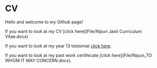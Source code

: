 # CV
Hello and welcome to my Github page!

If you want to look at my CV [click here](File/Nipun Jasti Curriculum Vitae.docx)

If you want to look at my year 13 testomial [click here](https://github.com/watefeenex/CV/blob/master/Testimonial%20MRGS.jpg).

If you want to look at my past work certifecate [click here](File/Nipun_TO WHOM IT MAY CONCERN.docx).
